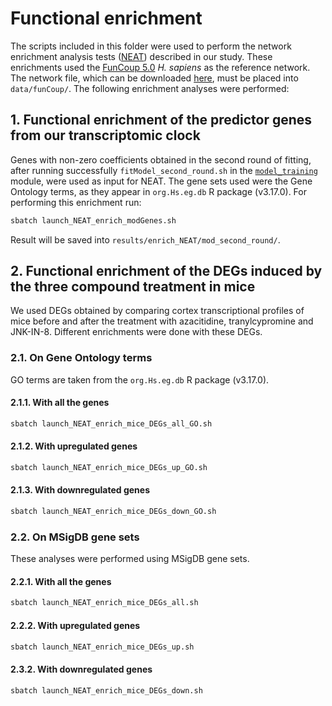 # Functional enrichment
The scripts included in this folder were used to perform the network enrichment analysis tests ([NEAT](https://bmcbioinformatics.biomedcentral.com/articles/10.1186/s12859-016-1203-6)) described in our study. These enrichments used the [FunCoup 5.0](https://funcoup5.scilifelab.se/search/) *H. sapiens* as the reference network. The network file, which can be downloaded [here](https://funcoup5.scilifelab.se/downloads/download.action?type=network&instanceID=24480085&fileName=FC5.0_H.sapiens_full.gz), must be placed into `data/funCoup/`. The following enrichment analyses were performed:
## 1. Functional enrichment of the predictor genes from our transcriptomic clock
Genes with non-zero coefficients obtained in the second round of fitting, after running successfully `fitModel_second_round.sh` in the [`model_training`](../../scripts/model_training) module, were used as input for NEAT. The gene sets used were the Gene Ontology terms, as they appear in `org.Hs.eg.db` R package (v3.17.0). For performing this enrichment run:
```bash
sbatch launch_NEAT_enrich_modGenes.sh
```
Result will be saved into `results/enrich_NEAT/mod_second_round/`. 
## 2. Functional enrichment of the DEGs induced by the three compound treatment in mice
We used DEGs obtained by comparing cortex transcriptional profiles of mice before and after the treatment with azacitidine, tranylcypromine and JNK-IN-8. Different enrichments were done with these DEGs.
### 2.1. On Gene Ontology terms
GO terms are taken from the `org.Hs.eg.db` R package (v3.17.0).
#### 2.1.1. With all the genes
```bash
sbatch launch_NEAT_enrich_mice_DEGs_all_GO.sh
```
#### 2.1.2. With upregulated genes
```bash
sbatch launch_NEAT_enrich_mice_DEGs_up_GO.sh
```
#### 2.1.3. With downregulated genes
```bash
sbatch launch_NEAT_enrich_mice_DEGs_down_GO.sh
```
### 2.2. On MSigDB gene sets
These analyses were performed using MSigDB gene sets.
#### 2.2.1. With all the genes
```bash
sbatch launch_NEAT_enrich_mice_DEGs_all.sh
```
#### 2.2.2. With upregulated genes
```bash
sbatch launch_NEAT_enrich_mice_DEGs_up.sh
```
#### 2.3.2. With downregulated genes
```bash
sbatch launch_NEAT_enrich_mice_DEGs_down.sh
```
